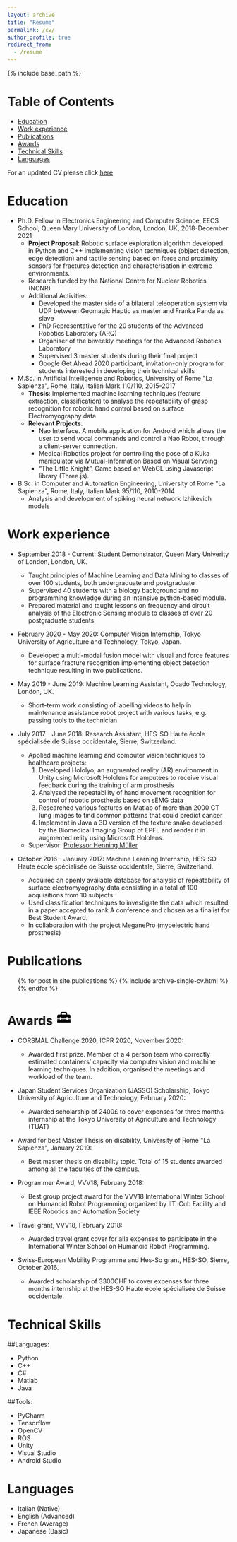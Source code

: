 ```yaml
---
layout: archive
title: "Resume"
permalink: /cv/
author_profile: true
redirect_from:
  - /resume
---
```


{% include base_path %}

# Table of Contents
- [Education](#education)
- [Work experience](#work-experience)
- [Publications](#publications)
- [Awards](#awards)
- [Technical Skills](#technical-skills)
- [Languages](#languages)


For an updated CV please click [here](https://www.dropbox.com/s/jfifkmryddqmnb8/Resume_FrancescaPalermo.pdf?dl=0)

Education
======
* Ph.D. Fellow in Electronics Engineering and Computer Science, EECS School, Queen Mary University of London, London, UK, 2018-December 2021
  * **Project Proposal**: Robotic surface exploration algorithm developed in Python and C++ implementing vision techniques (object detection, edge detection) and tactile sensing based on force and proximity sensors for fractures detection and characterisation in extreme environments. 
  * Research funded by the National Centre for Nuclear Robotics (NCNR)
  * Additional Activities:
    * Developed the master side of a bilateral teleoperation system via UDP between Geomagic Haptic as master and Franka Panda as slave
    * PhD Representative for the 20 students of the Advanced Robotics Laboratory (ARQ)
	* Organiser of the biweekly meetings for the Advanced Robotics Laboratory
	* Supervised 3 master students during their final project
	* Google Get Ahead 2020 participant, invitation-only program for students interested in developing their technical skills
* M.Sc. in Artificial Intelligence and Robotics, University of Rome "La Sapienza", Rome, Italy, Italian Mark 110/110, 2015-2017
  * **Thesis**: Implemented machine learning techniques (feature extraction, classification) to analyse the repeatability of grasp recognition for robotic hand control based on surface Electromyography data
  * **Relevant Projects**: 
    * Nao Interface. A mobile application for Android which allows the user to send vocal commands and control a Nao Robot, through a client-server connection. 
	* Medical Robotics project for controlling the pose of a Kuka manipulator via Mutual-Information Based on Visual Servoing
    * “The Little Knight”. Game based on WebGL using Javascript library (Three.js).
* B.Sc. in Computer and Automation Engineering, University of Rome "La Sapienza", Rome, Italy, Italian Mark 95/110, 2010-2014
  * Analysis and development of spiking neural network Izhikevich models


Work experience
======
* September 2018 - Current: Student Demonstrator, Queen Mary Univerity of London, London, UK.
  * Taught  principles of Machine Learning and Data Mining to classes of over 100 students, both undergraduate and postgraduate
  * Supervised 40 students with a biology background and no programming knowledge during an intensive python-based module.
  * Prepared material and taught lessons on frequency and circuit analysis of the Electronic Sensing module to classes of over 20 postgraduate students

* February 2020 - May 2020: Computer Vision Internship, Tokyo University of Agriculture and Technology, Tokyo, Japan.
  * Developed a multi-modal fusion model with visual and force features for surface fracture recognition implementing object detection technique resulting in two publications.

* May 2019 - June 2019: Machine Learning Assistant, Ocado Technology, London, UK.
  * Short-term work consisting of labelling videos to help in maintenance assistance robot project with various tasks, e.g. passing tools to the technician

* July 2017 - June 2018: Research Assistant, HES-SO Haute école spécialisée de Suisse occidentale, Sierre, Switzerland.
  * Applied machine learning and computer vision techniques to healthcare projects: 
    1. Developed Hololyo, an augmented reality (AR) environment in Unity using Microsoft Hololens for amputees to receive visual feedback during the training of arm prosthesis 
    2. Analysed the repeatability of hand movement recognition for control of robotic prosthesis based on sEMG data
    3. Researched various features on Matlab of more than 2000 CT lung images to find common patterns that could predict cancer
    4. Implement in Java a 3D version of the texture snake developed by the Biomedical Imaging Group of EPFL and render it in augmented relity using Microsoft Hololens.
  * Supervisor: [Professor Henning Müller](https://www.hevs.ch/en/rad-institutes/institute-of-information-systems/collaborateurs/professor-uas/muller-1609)

* October 2016 - January 2017: Machine Learning Internship, HES-SO Haute école spécialisée de Suisse occidentale, Sierre, Switzerland.
  * Acquired an openly available database for analysis of repeatability of surface electromyography data consisting in a total of 100 acquisitions from 10 subjects. 
  * Used classification techniques to investigate the data which resulted in a paper accepted to rank A conference and chosen as a finalist for Best Student Award. 
  * In collaboration with the project MeganePro (myoelectric hand prosthesis)


Publications
======
  <ul>{% for post in site.publications %}
    {% include archive-single-cv.html %}
  {% endfor %}</ul>
  
Awards ![award](https://github.com/francescapalermo/francescapalermo.github.io/blob/master/images/cv/baseline_home_repair_service_black_18dp.png?raw=true)
======
* CORSMAL Challenge 2020, ICPR 2020, November 2020:
  * Awarded first prize. Member of a 4 person team who correctly estimated containers’ capacity via computer vision and machine learning techniques. In addition, organised the meetings and workload of the team.

* Japan Student Services Organization (JASSO) Scholarship, Tokyo University of Agriculture and Technology, February 2020: 
  * Awarded scholarship of 2400£ to cover expenses for three months internship at the Tokyo University of Agriculture and Technology (TUAT)

* Award for best Master Thesis on disability, University of Rome "La Sapienza", January 2019:
  * Best master thesis on disability topic. Total of 15 students awarded among all the faculties of the campus.

* Programmer Award, VVV18, February 2018:
  * Best group project award for the VVV18 International Winter School on Humanoid Robot Programming organized by IIT iCub Facility and IEEE Robotics and Automation Society

* Travel grant, VVV18, February 2018:
  * Awarded travel grant cover for alla expenses to participate in the International Winter School on Humanoid Robot Programming.

* Swiss-European Mobility Programme and Hes-So grant, HES-SO, Sierre, October 2016.
  * Awarded scholarship of 3300CHF to cover expenses for three months internship at the HES-SO Haute école spécialisée de Suisse occidentale.

Technical Skills 
======
##Languages:
* Python
* C++
* C#
* Matlab
* Java

##Tools:
* PyCharm
* Tensorflow
* OpenCV
* ROS
* Unity
* Visual Studio
* Android Studio

Languages
======
* Italian (Native)
* English (Advanced)
* French (Average)
* Japanese (Basic)
  
